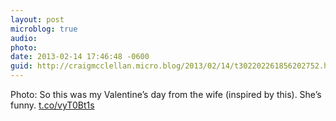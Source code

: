 ```yaml
---
layout: post
microblog: true
audio: 
photo: 
date: 2013-02-14 17:46:48 -0600
guid: http://craigmcclellan.micro.blog/2013/02/14/t302202261856202752.html
---
```

Photo: So this was my Valentine’s day from the wife (inspired by this). She’s funny. [t.co/vyT0Bt1s](http://t.co/vyT0Bt1s)
